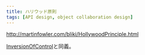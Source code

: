 ```yaml
---
title: ハリウッド原則
tags: [API design, object collaboration design]
---
```


http://martinfowler.com/bliki/HollywoodPrinciple.html

[InversionOfControl](/InversionOfControl)と同義。


